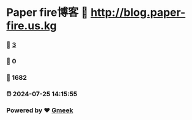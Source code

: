 # Paper fire博客 :link: http://blog.paper-fire.us.kg 
### :page_facing_up: [3](http://blog.paper-fire.us.kg/tag.html) 
### :speech_balloon: 0 
### :hibiscus: 1682 
### :alarm_clock: 2024-07-25 14:15:55 
### Powered by :heart: [Gmeek](https://github.com/Meekdai/Gmeek)
